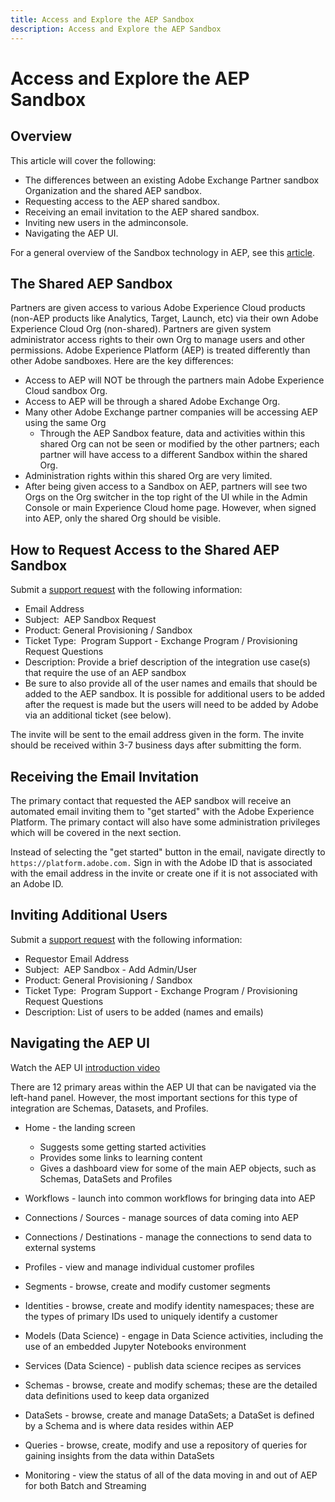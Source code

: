 ```yaml
---
title: Access and Explore the AEP Sandbox
description: Access and Explore the AEP Sandbox
---
```


# Access and Explore the AEP Sandbox


## Overview

This article will cover the following:

* The differences between an existing Adobe Exchange Partner sandbox Organization and the shared AEP sandbox.
* Requesting access to the AEP shared sandbox.
* Receiving an email invitation to the AEP shared sandbox.
* Inviting new users in the adminconsole.
* Navigating the AEP UI.

For a general overview of the Sandbox technology in AEP, see this [article](https://docs.adobe.com/content/help/en/experience-platform/sandbox/home.html).

## The Shared AEP Sandbox

Partners are given access to various Adobe Experience Cloud products (non-AEP products like Analytics, Target, Launch, etc) via their own Adobe Experience Cloud Org (non-shared). Partners are given system administrator access rights to their own Org to manage users and other permissions. Adobe Experience Platform (AEP) is treated differently than other Adobe sandboxes. Here are the key differences:

* Access to AEP will NOT be through the partners main Adobe Experience Cloud sandbox Org.
* Access to AEP will be through a shared Adobe Exchange Org.
* Many other Adobe Exchange partner companies will be accessing AEP using the same Org
  * Through the AEP Sandbox feature, data and activities within this shared Org can not be seen or modified by the other partners; each partner will have access to a different Sandbox within the shared Org.
* Administration rights within this shared Org are very limited.
* After being given access to a Sandbox on AEP, partners will see two Orgs on the Org switcher in the top right of the UI while in the Admin Console or main Experience Cloud home page. However, when signed into AEP, only the shared Org should be visible.

## How to Request Access to the Shared AEP Sandbox

Submit a [support request](https://adobeexchangeec.zendesk.com/hc/en-us/requests/new) with the following information:

* Email Address
* Subject:  AEP Sandbox Request
* Product: General Provisioning / Sandbox
* Ticket Type:  Program Support - Exchange Program / Provisioning Request Questions
* Description: Provide a brief description of the integration use case(s) that require the use of an AEP sandbox
* Be sure to also provide all of the user names and emails that should be added to the AEP sandbox. It is possible for additional users to be added after the request is made but the users will need to be added by Adobe via an additional ticket (see below).

The invite will be sent to the email address given in the form. The invite should be received within 3-7 business days after submitting the form.

## Receiving the Email Invitation

The primary contact that requested the AEP sandbox will receive an automated email inviting them to "get started" with the Adobe Experience Platform. The primary contact will also have some administration privileges which will be covered in the next section.

Instead of selecting the "get started" button in the email, navigate directly to `https://platform.adobe.com.` Sign in with the Adobe ID that is associated with the email address in the invite or create one if it is not associated with an Adobe ID.


## Inviting Additional Users


Submit a [support request](https://adobeexchangeec.zendesk.com/hc/en-us/requests/new) with the following information:

* Requestor Email Address
* Subject:  AEP Sandbox - Add Admin/User
* Product: General Provisioning / Sandbox
* Ticket Type:  Program Support - Exchange Program / Provisioning Request Questions
* Description: List of users to be added (names and emails)

## Navigating the AEP UI

Watch the AEP UI [introduction video](https://docs.adobe.com/content/help/en/platform-learn/tutorials/intro-to-platform/interface-tour.html)

There are 12 primary areas within the AEP UI that can be navigated via the left-hand panel. However, the most important sections for this type of integration are Schemas, Datasets, and Profiles.

* Home - the landing screen

  * Suggests some getting started activities
  * Provides some links to learning content
  * Gives a dashboard view for some of the main AEP objects, such as Schemas, DataSets and Profiles

* Workflows - launch into common workflows for bringing data into AEP
* Connections / Sources - manage sources of data coming into AEP
* Connections / Destinations - manage the connections to send data to external systems
* Profiles - view and manage individual customer profiles
* Segments - browse, create and modify customer segments
* Identities - browse, create and modify identity namespaces; these are the types of primary IDs used to uniquely identify a customer
* Models (Data Science) - engage in Data Science activities, including the use of an embedded Jupyter Notebooks environment
* Services (Data Science) - publish data science recipes as services
* Schemas - browse, create and modify schemas; these are the detailed data definitions used to keep data organized
* DataSets - browse, create and manage DataSets; a DataSet is defined by a Schema and is where data resides within AEP
* Queries - browse, create, modify and use a repository of queries for gaining insights from the data within DataSets
* Monitoring - view the status of all of the data moving in and out of AEP for both Batch and Streaming
